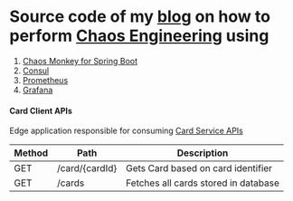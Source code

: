 # Source code of my [blog](http://dhaval-shah.com/chaos-engineering-demo/) on how to perform [Chaos Engineering](https://principlesofchaos.org/) using
1. [Chaos Monkey for Spring Boot](https://github.com/codecentric/chaos-monkey-spring-boot)
2. [Consul](https://www.consul.io/)
3. [Prometheus](https://prometheus.io/)
4. [Grafana](https://grafana.com/)

#### Card Client APIs
Edge application responsible for consuming [Card Service APIs](https://github.com/dhaval201279/cm4sb-card-service)

Method	| Path	| Description
------------- | ------------------------- | ------------- |
GET	| /card/{cardId}	| Gets Card based on card identifier	
GET	| /cards	| Fetches all cards stored in database